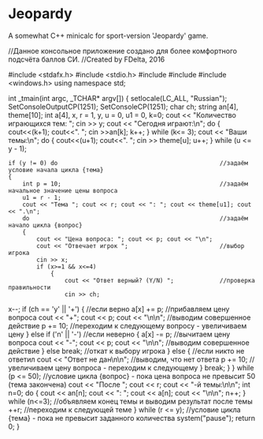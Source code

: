 # Jeopardy
A somewhat C++ minicalc for sport-version 'Jeopardy' game.


//Данное консольное приложение создано для более комфортного подсчёта баллов СИ.
//Created by FDelta, 2016


#include <stdafx.h>
#include <stdio.h>
#include <iostream>
#include <locale>
#include <windows.h>
using namespace std;




int _tmain(int argc, _TCHAR* argv[])
{
	setlocale(LC_ALL, "Russian");
	SetConsoleOutputCP(1251);
	SetConsoleCP(1251);
	char ch;
	string an[4], theme[10];
	int a[4], x, r = 1, y, u = 0, u1 = 0, k=0;
	cout << "Количество играющихся тем: ";
	cin >> y;
	cout << "Сегодня играют:\n";
	do
	{
		cout<<(k+1); cout<<". ";
cin >>an[k];
		k++;
	} while (k<= 3);
	cout << "Ваши темы:\n";
	do
	{
cout<<(u+1); cout<<". ";
		cin >> theme[u];
		u++;
	} while (u <= y - 1);

	if (y != 0) do												//задаём условие начала цикла {тема}
	{
		int p = 10;												//задаём начальное значение цены вопроса
		u1 = r - 1;
		cout << "Тема "; cout << r; cout << ": "; cout << theme[u1]; cout << ".\n";
		do														//задаём начало цикла {вопрос}
		{
			cout << "Цена вопроса: "; cout << p; cout << "\n";
			cout << "Отвечает игрок ";							//выбор игрока
			cin >> x;
			if (x>=1 && x<=4)
				{
					cout << "Ответ верный? (Y/N) ";				//проверка правильности
					cin >> ch;
x--;
					if (ch == 'y' || '+')
					{
						//если верно
						a[x] += p;									//прибавляем цену вопроса
						cout << "+"; cout << p; cout << "\n\n";	//выводим совершенное действие
						p += 10;								//переходим к следующему вопросу - увеличиваем цену
					}
					else if ('n' || '-')									//если неверно
					{
						a[x] -= p;									//вычитаем цену вопроса
						cout << "-"; cout << p; cout << "\n\n";	//выводим совершенное действие
					}
					else break;									//откат к выбору игрока
				}
				else
{										//если никто не ответил
				cout << "Ответ не дан\n\n";					//выводим, что нет ответа
				p += 10;										//увеличиваем цену вопроса - переходим к следующему
}
				break;
			}
		} while (p <= 50);											//условие цикла {вопрос} - пока цена вопроса не превысит 50 (тема закончена)
		cout << "После "; cout << r; cout << "-й темы:\n\n";
int n=0;
do
{
cout << an[n]; cout << ": "; cout << a[n]; cout << "\n\n";
n++;
}
while (n<=3);
										//объявляем конец темы и выводим результат после темы
		++r;													//переходим к следующей теме
	} while (r <= y);												//условие цикла {тема} - пока не превысит заданного количества
	system("pause");
	return 0;
}
